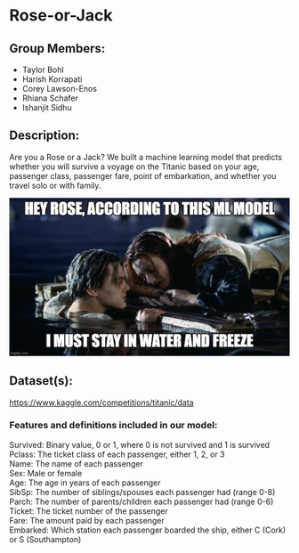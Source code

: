 # Rose-or-Jack

## Group Members:

- Taylor Bohl
- Harish Korrapati
- Corey Lawson-Enos
- Rhiana Schafer
- Ishanjit Sidhu

## Description:
Are you a Rose or a Jack? We built a machine learning model that predicts whether you will survive a voyage on the Titanic based on your age, passenger class, passenger fare, point of embarkation, and whether you travel solo or with family.

![meme](Images/titanic_ml_meme.jpeg)


## Dataset(s):
https://www.kaggle.com/competitions/titanic/data  

### Features and definitions included in our model:    
Survived: Binary value, 0 or 1, where 0 is not survived and 1 is survived  
Pclass: The ticket class of each passenger, either 1, 2, or 3  
Name: The name of each passenger  
Sex: Male or female  
Age: The age in years of each passenger	  
SibSp:  The number of siblings/spouses each passenger had (range 0-8)  
Parch:  The number of parents/children each passenger had (range 0-6)  
Ticket:  The ticket number of the passenger	  
Fare: The amount paid by each passenger   
Embarked: Which station each passenger boarded the ship, either C  (Cork) or S (Southampton)  

